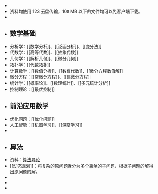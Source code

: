 -
- 资料均使用 123 云盘传输，100 MB 以下的文件均可以免客户端下载。
-
- ## 数学基础
- 分析学：[[数学分析]]、[[泛函分析]]、[[变分法]]
- 代数学：[[高等代数]]、[[抽象代数]]
- 几何学：[[解析几何]]、[[微分几何]]
- 拓扑学：[[代数拓扑]]
- 计算数学：[[数值分析]]、[[数值代数]]、[[微分方程数值解]]
- 微分方程：[[常微分方程]]、[[偏微分方程]]
- 统计学：[[概率论]]、[[数理统计]]、[[多元统计分析]]
- 控制理论：[[最优控制]]
- ## 前沿应用数学
- 优化问题：[[优化问题]]
- 人工智能：[[机器学习]]、[[深度学习]]
-
- ## 算法
- 资料：[算法导论](https://www.123pan.com/s/plj7Vv-rm223.html)
- [[动态规划]]：将复杂的原问题拆分为多个简单的子问题，根据子问题的解得出原问题的解。
-
-
-